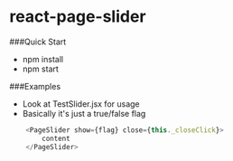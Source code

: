 # react-page-slider

###Quick Start
* npm install
* npm start

###Examples
* Look at TestSlider.jsx for usage
* Basically it's just a true/false flag

```js
	<PageSlider show={flag} close={this._closeClick}>
   		content
    </PageSlider>
```

